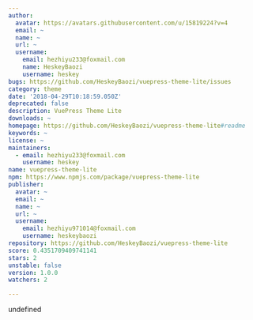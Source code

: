 ```yaml
---
author:
  avatar: https://avatars.githubusercontent.com/u/15819224?v=4
  email: ~
  name: ~
  url: ~
  username:
    email: hezhiyu233@foxmail.com
    name: HeskeyBaozi
    username: heskey
bugs: https://github.com/HeskeyBaozi/vuepress-theme-lite/issues
category: theme
date: '2018-04-29T10:18:59.050Z'
deprecated: false
description: VuePress Theme Lite
downloads: ~
homepage: https://github.com/HeskeyBaozi/vuepress-theme-lite#readme
keywords: ~
license: ~
maintainers:
  - email: hezhiyu233@foxmail.com
    username: heskey
name: vuepress-theme-lite
npm: https://www.npmjs.com/package/vuepress-theme-lite
publisher:
  avatar: ~
  email: ~
  name: ~
  url: ~
  username:
    email: hezhiyu971014@foxmail.com
    username: heskeybaozi
repository: https://github.com/HeskeyBaozi/vuepress-theme-lite
score: 0.4351709409741141
stars: 2
unstable: false
version: 1.0.0
watchers: 2

---
```


undefined